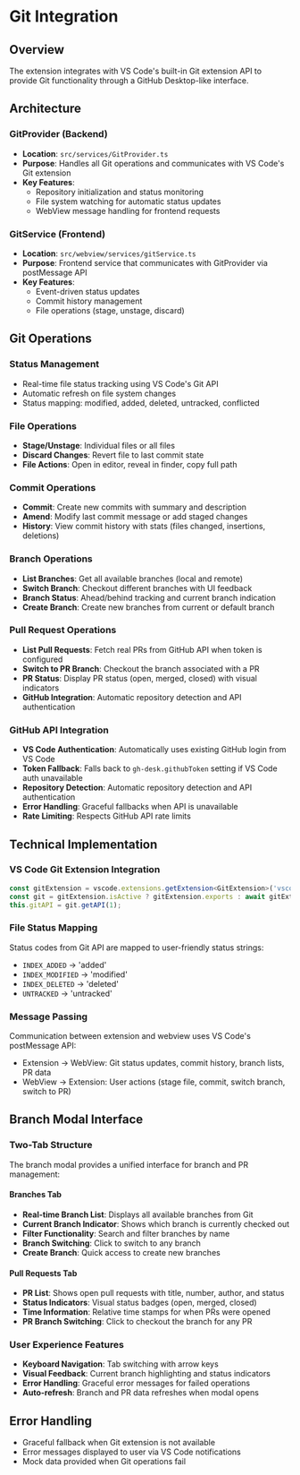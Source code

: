 # Git Integration

## Overview
The extension integrates with VS Code's built-in Git extension API to provide Git functionality through a GitHub Desktop-like interface.

## Architecture

### GitProvider (Backend)
- **Location**: `src/services/GitProvider.ts`
- **Purpose**: Handles all Git operations and communicates with VS Code's Git extension
- **Key Features**:
  - Repository initialization and status monitoring
  - File system watching for automatic status updates
  - WebView message handling for frontend requests

### GitService (Frontend)
- **Location**: `src/webview/services/gitService.ts`
- **Purpose**: Frontend service that communicates with GitProvider via postMessage API
- **Key Features**:
  - Event-driven status updates
  - Commit history management
  - File operations (stage, unstage, discard)

## Git Operations

### Status Management
- Real-time file status tracking using VS Code's Git API
- Automatic refresh on file system changes
- Status mapping: modified, added, deleted, untracked, conflicted

### File Operations
- **Stage/Unstage**: Individual files or all files
- **Discard Changes**: Revert file to last commit state
- **File Actions**: Open in editor, reveal in finder, copy full path

### Commit Operations
- **Commit**: Create new commits with summary and description
- **Amend**: Modify last commit message or add staged changes
- **History**: View commit history with stats (files changed, insertions, deletions)

### Branch Operations
- **List Branches**: Get all available branches (local and remote)
- **Switch Branch**: Checkout different branches with UI feedback
- **Branch Status**: Ahead/behind tracking and current branch indication
- **Create Branch**: Create new branches from current or default branch

### Pull Request Operations
- **List Pull Requests**: Fetch real PRs from GitHub API when token is configured
- **Switch to PR Branch**: Checkout the branch associated with a PR
- **PR Status**: Display PR status (open, merged, closed) with visual indicators
- **GitHub Integration**: Automatic repository detection and API authentication

### GitHub API Integration
- **VS Code Authentication**: Automatically uses existing GitHub login from VS Code
- **Token Fallback**: Falls back to `gh-desk.githubToken` setting if VS Code auth unavailable
- **Repository Detection**: Automatic repository detection and API authentication
- **Error Handling**: Graceful fallbacks when API is unavailable
- **Rate Limiting**: Respects GitHub API rate limits

## Technical Implementation

### VS Code Git Extension Integration
```typescript
const gitExtension = vscode.extensions.getExtension<GitExtension>('vscode.git');
const git = gitExtension.isActive ? gitExtension.exports : await gitExtension.activate();
this.gitAPI = git.getAPI(1);
```

### File Status Mapping
Status codes from Git API are mapped to user-friendly status strings:
- `INDEX_ADDED` → 'added'
- `INDEX_MODIFIED` → 'modified'
- `INDEX_DELETED` → 'deleted'
- `UNTRACKED` → 'untracked'

### Message Passing
Communication between extension and webview uses VS Code's postMessage API:
- Extension → WebView: Git status updates, commit history, branch lists, PR data
- WebView → Extension: User actions (stage file, commit, switch branch, switch to PR)

## Branch Modal Interface

### Two-Tab Structure
The branch modal provides a unified interface for branch and PR management:

#### Branches Tab
- **Real-time Branch List**: Displays all available branches from Git
- **Current Branch Indicator**: Shows which branch is currently checked out
- **Filter Functionality**: Search and filter branches by name
- **Branch Switching**: Click to switch to any branch
- **Create Branch**: Quick access to create new branches

#### Pull Requests Tab
- **PR List**: Shows open pull requests with title, number, author, and status
- **Status Indicators**: Visual status badges (open, merged, closed)
- **Time Information**: Relative time stamps for when PRs were opened
- **PR Branch Switching**: Click to checkout the branch for any PR

### User Experience Features
- **Keyboard Navigation**: Tab switching with arrow keys
- **Visual Feedback**: Current branch highlighting and status indicators
- **Error Handling**: Graceful error messages for failed operations
- **Auto-refresh**: Branch and PR data refreshes when modal opens

## Error Handling
- Graceful fallback when Git extension is not available
- Error messages displayed to user via VS Code notifications
- Mock data provided when Git operations fail
